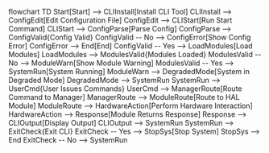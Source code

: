 flowchart TD
    Start[Start] --> CLIInstall[Install CLI Tool]
    CLIInstall --> ConfigEdit[Edit Configuration File]
    ConfigEdit --> CLIStart[Run Start Command]
    CLIStart --> ConfigParse[Parse Config]
    ConfigParse --> ConfigValid{Config Valid}
    ConfigValid -- No --> ConfigError[Show Config Error]
    ConfigError --> End[End]
    ConfigValid -- Yes --> LoadModules[Load Modules]
    LoadModules --> ModulesValid{Modules Loaded}
    ModulesValid -- No --> ModuleWarn[Show Module Warning]
    ModulesValid -- Yes --> SystemRun[System Running]
    ModuleWarn --> DegradedMode[System in Degraded Mode]
    DegradedMode --> SystemRun
    SystemRun --> UserCmd{User Issues Commands}
    UserCmd --> ManagerRoute[Route Command to Manager]
    ManagerRoute --> ModuleRoute[Route to HAL Module]
    ModuleRoute --> HardwareAction[Perform Hardware Interaction]
    HardwareAction --> Response[Module Returns Response]
    Response --> CLIOutput[Display Output]
    CLIOutput --> SystemRun
    SystemRun --> ExitCheck{Exit CLI}
    ExitCheck -- Yes --> StopSys[Stop System]
    StopSys --> End
    ExitCheck -- No --> SystemRun